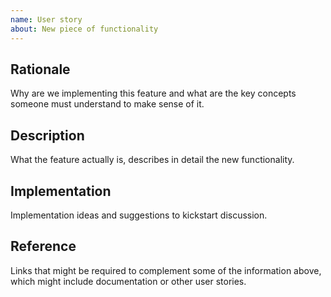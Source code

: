 ```yaml
---
name: User story
about: New piece of functionality
---
```


## Rationale

Why are we implementing this feature and what are the key concepts someone must understand to make sense of it.

## Description

What the feature actually is, describes in detail the new functionality.

## Implementation

Implementation ideas and suggestions to kickstart discussion.

## Reference

Links that might be required to complement some of the information above, which might include documentation or other user stories.
